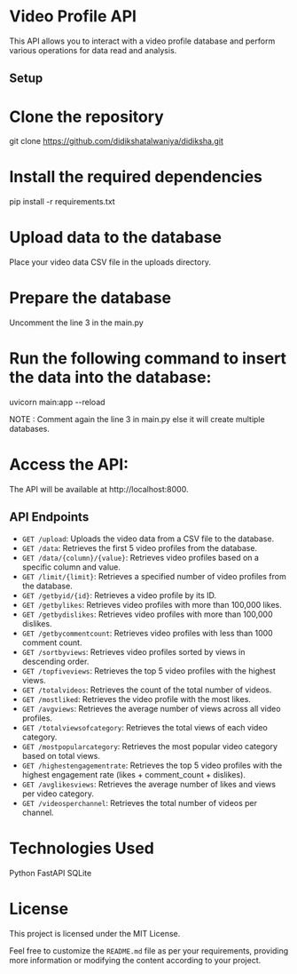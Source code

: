 # Video Profile API

This API allows you to interact with a video profile database and perform various operations for data read and analysis.

## Setup

# Clone the repository

git clone https://github.com/didikshatalwaniya/didiksha.git

# Install the required dependencies

pip install -r requirements.txt

# Upload data to the database

Place your video data CSV file in the uploads directory.

# Prepare the database

Uncomment the line 3 in the main.py

# Run the following command to insert the data into the database:

uvicorn main:app --reload 

NOTE : Comment again the line 3 in main.py else it will create multiple databases.

# Access the API:

The API will be available at http://localhost:8000.

## API Endpoints

- `GET /upload`: Uploads the video data from a CSV file to the database.
- `GET /data`: Retrieves the first 5 video profiles from the database.
- `GET /data/{column}/{value}`: Retrieves video profiles based on a specific column and value.
- `GET /limit/{limit}`: Retrieves a specified number of video profiles from the database.
- `GET /getbyid/{id}`: Retrieves a video profile by its ID.
- `GET /getbylikes`: Retrieves video profiles with more than 100,000 likes.
- `GET /getbydislikes`: Retrieves video profiles with more than 100,000 dislikes.
- `GET /getbycommentcount`: Retrieves video profiles with less than 1000 comment count.
- `GET /sortbyviews`: Retrieves video profiles sorted by views in descending order.
- `GET /topfiveviews`: Retrieves the top 5 video profiles with the highest views.
- `GET /totalvideos`: Retrieves the count of the total number of videos.
- `GET /mostliked`: Retrieves the video profile with the most likes.
- `GET /avgviews`: Retrieves the average number of views across all video profiles.
- `GET /totalviewsofcategory`: Retrieves the total views of each video category.
- `GET /mostpopularcategory`: Retrieves the most popular video category based on total views.
- `GET /highestengagementrate`: Retrieves the top 5 video profiles with the highest engagement rate (likes + comment_count + dislikes).
- `GET /avglikesviews`: Retrieves the average number of likes and views per video category.
- `GET /videosperchannel`: Retrieves the total number of videos per channel.


# Technologies Used

Python
FastAPI
SQLite

# License

This project is licensed under the MIT License.

Feel free to customize the `README.md` file as per your requirements, providing more information or modifying the content according to your project.
